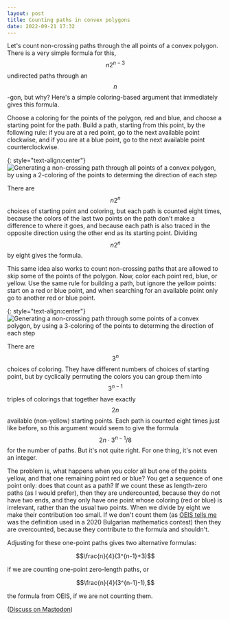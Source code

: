 ```yaml
---
layout: post
title: Counting paths in convex polygons
date: 2022-09-21 17:32
---
```

Let's count non-crossing paths through the all points of a convex polygon.
There is a very simple formula for this, $$n2^{n-3}$$ undirected paths through an $$n$$-gon, but why? Here's a simple coloring-based argument that immediately gives this formula.

Choose a coloring for the points of the polygon, red and blue, and choose a starting point for the path. Build a path, starting from this point, by the following rule: if you are at a red point, go to the next available point clockwise, and if you are at a blue point, go to the next available point counterclockwise.

{: style="text-align:center"}
![Generating a non-crossing path through all points of a convex polygon, by using a 2-coloring of the points to determing the direction of each step]({{site.baseurl}}/assets/2022/colored-ham.svg)

There are $$n2^n$$ choices of starting point and coloring, but each path is counted eight times, because the colors of the last two points on the path don't make a difference to  where it goes, and because each path is also traced in the opposite direction using the other end as its starting point. Dividing $$n2^n$$ by eight gives the formula.

This same idea also works to count non-crossing paths that are allowed to skip some of the points of the polygon. Now, color each point red, blue, or yellow. Use the same rule for building a path, but ignore the yellow points: start on a red or blue point, and when searching for an available point only go to another red or blue point.

{: style="text-align:center"}
![Generating a non-crossing path through some points of a convex polygon, by using a 3-coloring of the points to determing the direction of each step]({{site.baseurl}}/assets/2022/colored-path.svg)

There are $$3^n$$ choices of coloring. They have different numbers of choices of starting point, but by cyclically permuting the colors you can group them into $$3^{n-1}$$ triples of colorings that together have exactly $$2n$$ available (non-yellow) starting points. Each path is counted eight times just like before, so this argument would seem to give the formula $$2n\cdot 3^{n-1} / 8$$ for the number of paths. But it's not quite right. For one thing, it's not even an integer.

The problem is, what happens when you color all but one of the points yellow, and that one remaining point red or blue? You get a sequence of one point only: does that count as a path? If we count these as length-zero paths (as I would prefer), then they are undercounted, because they do not have two ends, and they only have one point whose coloring (red or blue) is irrelevant, rather than the usual two points. When we divide by eight we make their contribution too small. If we don't count them (as [OEIS tells me](http://oeis.org/A261064) was the definition used in a 2020 Bulgarian mathematics contest) then they are overcounted, because they contribute to the formula and shouldn't.

Adjusting for these one-point paths gives two alternative formulas:

$$\frac{n}{4}(3^{n-1}+3)$$

if we are counting one-point zero-length paths, or

$$\frac{n}{4}(3^{n-1}-1),$$

the formula from OEIS, if we are not counting them.

([Discuss on Mastodon](https://mathstodon.xyz/@11011110/109039377346914779))